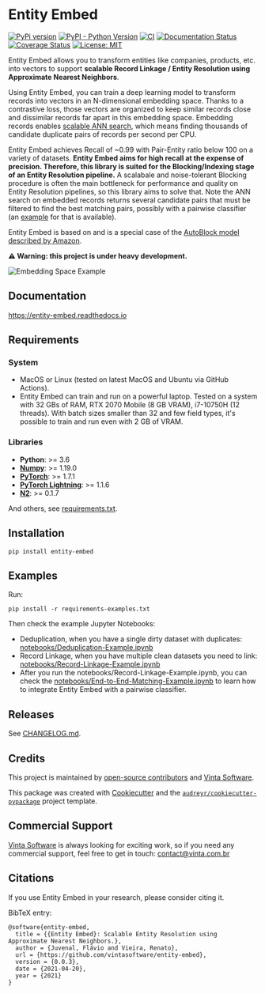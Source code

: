 # Entity Embed

[![PyPi version](https://img.shields.io/pypi/v/entity-embed.svg)](https://pypi.python.org/pypi/entity-embed)
[![PyPI - Python Version](https://img.shields.io/pypi/pyversions/entity-embed)](https://pypi.org/project/entity-embed/)
[![CI](https://github.com/vintasoftware/entity-embed/actions/workflows/ci.yml/badge.svg)](https://github.com/vintasoftware/entity-embed/actions/workflows/ci.yml)
[![Documentation Status](https://readthedocs.org/projects/entity-embed/badge/?version=latest)](https://entity-embed.readthedocs.io/en/latest/?badge=latest)
[![Coverage Status](https://coveralls.io/repos/github/vintasoftware/entity-embed/badge.svg?branch=main)](https://coveralls.io/github/vintasoftware/entity-embed?branch=main)
[![License: MIT](https://img.shields.io/github/license/vintasoftware/django-react-boilerplate.svg)](LICENSE.txt)

Entity Embed allows you to transform entities like companies, products, etc. into vectors to support **scalable Record Linkage / Entity Resolution using Approximate Nearest Neighbors**.

Using Entity Embed, you can train a deep learning model to transform records into vectors in an N-dimensional embedding space. Thanks to a contrastive loss, those vectors are organized to keep similar records close and dissimilar records far apart in this embedding space. Embedding records enables [scalable ANN search](http://ann-benchmarks.com/index.html), which means finding thousands of candidate duplicate pairs of records per second per CPU.

Entity Embed achieves Recall of ~0.99 with Pair-Entity ratio below 100 on a variety of datasets. **Entity Embed aims for high recall at the expense of precision. Therefore, this library is suited for the Blocking/Indexing stage of an Entity Resolution pipeline.**  A scalabale and noise-tolerant Blocking procedure is often the main bottleneck for performance and quality on Entity Resolution pipelines, so this library aims to solve that. Note the ANN search on embedded records returns several candidate pairs that must be filtered to find the best matching pairs, possibly with a pairwise classifier (an [example](#Examples) for that is available).

Entity Embed is based on and is a special case of the [AutoBlock model described by Amazon](https://www.amazon.science/publications/autoblock-a-hands-off-blocking-framework-for-entity-matching).

**⚠️ Warning: this project is under heavy development.**

![Embedding Space Example](https://user-images.githubusercontent.com/397989/113318040-689a2d00-92e6-11eb-8373-29477d57d29e.png)

## Documentation

https://entity-embed.readthedocs.io

## Requirements

### System

- MacOS or Linux (tested on latest MacOS and Ubuntu via GitHub Actions).
- Entity Embed can train and run on a powerful laptop. Tested on a system with 32 GBs of RAM, RTX 2070 Mobile (8 GB VRAM), i7-10750H (12 threads). With batch sizes smaller than 32 and few field types, it's possible to train and run even with 2 GB of VRAM.

### Libraries

- **Python**: >= 3.6
- **[Numpy](https://numpy.org/)**: >= 1.19.0
- **[PyTorch](https://pytorch.org/)**: >= 1.7.1
- **[PyTorch Lightning](https://pytorch-lightning.readthedocs.io/en/latest/)**: >= 1.1.6
- **[N2](https://github.com/kakao/n2/)**: >= 0.1.7

And others, see [requirements.txt](/requirements.txt).

## Installation

```
pip install entity-embed
```

## Examples

Run:

```
pip install -r requirements-examples.txt
```

Then check the example Jupyter Notebooks:

- Deduplication, when you have a single dirty dataset with duplicates: [notebooks/Deduplication-Example.ipynb](/notebooks/Deduplication-Example.ipynb)
- Record Linkage, when you have multiple clean datasets you need to link: [notebooks/Record-Linkage-Example.ipynb](/notebooks/Record-Linkage-Example.ipynb)
- After you run the notebooks/Record-Linkage-Example.ipynb, you can check the [notebooks/End-to-End-Matching-Example.ipynb](/notebooks/End-to-End-Matching-Example.ipynb) to learn how to integrate Entity Embed with a pairwise classifier.

## Releases

See [CHANGELOG.md](/CHANGELOG.md).

## Credits

This project is maintained by [open-source contributors](/AUTHORS.rst) and [Vinta Software](https://www.vintasoftware.com/).

This package was created with [Cookiecutter](https://github.com/audreyr/cookiecutter) and the [`audreyr/cookiecutter-pypackage`](https://github.com/audreyr/cookiecutter-pypackage) project template.


## Commercial Support

[Vinta Software](https://www.vintasoftware.com/) is always looking for exciting work, so if you need any commercial support, feel free to get in touch: contact@vinta.com.br


## Citations

If you use Entity Embed in your research, please consider citing it.

BibTeX entry:

```
@software{entity-embed,
  title = {{Entity Embed}: Scalable Entity Resolution using Approximate Nearest Neighbors.},
  author = {Juvenal, Flávio and Vieira, Renato},
  url = {https://github.com/vintasoftware/entity-embed},
  version = {0.0.3},
  date = {2021-04-20},
  year = {2021}
}
```
